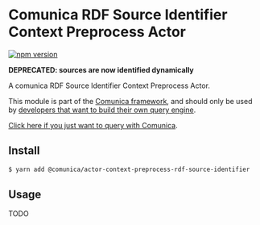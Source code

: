 # Comunica RDF Source Identifier Context Preprocess Actor

[![npm version](https://badge.fury.io/js/%40comunica%2Factor-context-preprocess-rdf-source-identifier.svg)](https://www.npmjs.com/package/@comunica/actor-context-preprocess-rdf-source-identifier)

**DEPRECATED: sources are now identified dynamically**

A comunica RDF Source Identifier Context Preprocess Actor.

This module is part of the [Comunica framework](https://github.com/comunica/comunica),
and should only be used by [developers that want to build their own query engine](https://comunica.dev/docs/modify/).

[Click here if you just want to query with Comunica](https://comunica.dev/docs/query/).

## Install

```bash
$ yarn add @comunica/actor-context-preprocess-rdf-source-identifier
```

## Usage

TODO
